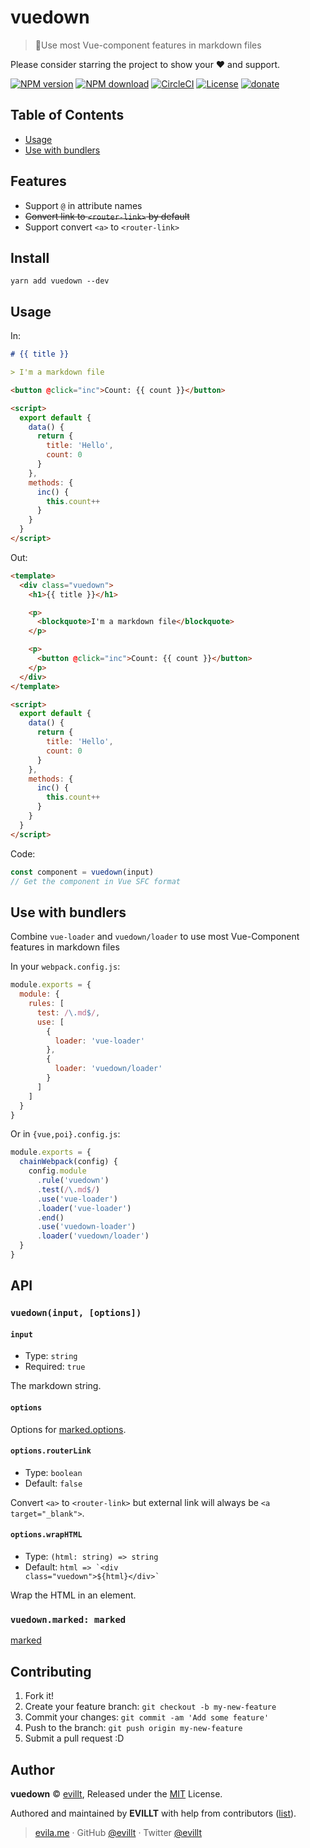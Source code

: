 # vuedown

> 📝Use most Vue-component features in markdown files

Please consider starring the project to show your ❤️ and support.

[![NPM version](https://badgen.net/npm/v/vuedown?icon=npm)](https://npmjs.com/package/vuedown)
[![NPM download](https://badgen.net/npm/dm/vuedown?icon=npm)](https://npmjs.com/package/vuedown)
[![CircleCI](https://badgen.net/circleci/github/evillt/vuedown?icon=circleci)](https://circleci.com/gh/evillt/vuedown/tree/master)
[![License](https://badgen.net/npm/license/vuedown)](./LICENSE)
[![donate](https://badgen.net/badge/support%20me/donate/f2a)](https://donate.evila.me)

## Table of Contents

- [Usage](#Usage)
- [Use with bundlers](#Use-with-bundlers)

## Features

- Support `@` in attribute names
- ~~Convert link to `<router-link>` by default~~
- Support convert `<a>` to `<router-link>`

## Install

```console
yarn add vuedown --dev
```

## Usage

In:

```markdown
# {{ title }}

> I'm a markdown file

<button @click="inc">Count: {{ count }}</button>

<script>
  export default {
    data() {
      return {
        title: 'Hello',
        count: 0
      }
    },
    methods: {
      inc() {
        this.count++
      }
    }
  }
</script>
```

Out:

```html
<template>
  <div class="vuedown">
    <h1>{{ title }}</h1>

    <p>
      <blockquote>I'm a markdown file</blockquote>
    </p>

    <p>
      <button @click="inc">Count: {{ count }}</button>
    </p>
  </div>
</template>

<script>
  export default {
    data() {
      return {
        title: 'Hello',
        count: 0
      }
    },
    methods: {
      inc() {
        this.count++
      }
    }
  }
</script>
```

Code:

```js
const component = vuedown(input)
// Get the component in Vue SFC format
```

## Use with bundlers

Combine `vue-loader` and `vuedown/loader` to use most Vue-Component features in markdown files

In your `webpack.config.js`:

```js
module.exports = {
  module: {
    rules: [
      test: /\.md$/,
      use: [
        {
          loader: 'vue-loader'
        },
        {
          loader: 'vuedown/loader'
        }
      ]
    ]
  }
}
```

Or in `{vue,poi}.config.js`:

```js
module.exports = {
  chainWebpack(config) {
    config.module
      .rule('vuedown')
      .test(/\.md$/)
      .use('vue-loader')
      .loader('vue-loader')
      .end()
      .use('vuedown-loader')
      .loader('vuedown/loader')
  }
}
```

## API

### `vuedown(input, [options])`

#### `input`

- Type: `string`
- Required: `true`

The markdown string.

#### `options`

Options for [marked.options](https://marked.js.org/#/USING_ADVANCED.md#options).

#### `options.routerLink`

- Type: `boolean`
- Default: `false`

Convert `<a>` to `<router-link>` but external link will always be `<a target="_blank">`.

#### `options.wrapHTML`

- Type: `(html: string) => string`
- Default: <code>html => &#x60;&lt;div class="vuedown"&gt;\${html}&lt;/div&gt;&#x60;</code>

Wrap the HTML in an element.

### `vuedown.marked: marked`

[marked](https://marked.js.org)

## Contributing

1. Fork it!
2. Create your feature branch: `git checkout -b my-new-feature`
3. Commit your changes: `git commit -am 'Add some feature'`
4. Push to the branch: `git push origin my-new-feature`
5. Submit a pull request :D

## Author

**vuedown** © [evillt](https://github.com/evillt), Released under the [MIT](./LICENSE) License.

Authored and maintained by **EVILLT** with help from contributors ([list](https://github.com/evillt/vuedown/contributors)).

> [evila.me](https://evila.me) · GitHub [@evillt](https://github.com/evillt) · Twitter [@evillt](https://twitter.com/evillt)
